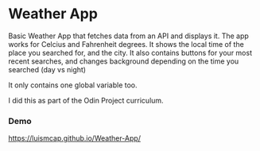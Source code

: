 # Weather App

Basic Weather App that fetches data from an API and displays it. The app works for Celcius and Fahrenheit degrees. It shows the local time of the place you searched for, and the city. It also contains buttons for your most recent searches, and changes background depending on the time you searched (day vs night)

It only contains one global variable too.

I did this as part of the Odin Project curriculum.

### Demo
https://luismcap.github.io/Weather-App/

